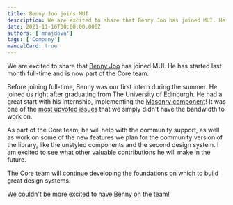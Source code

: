 ```yaml
---
title: Benny Joo joins MUI
description: We are excited to share that Benny Joo has joined MUI. He has started last month full-time and is now a Junior Software Engineer in the Core team.
date: 2021-11-16T00:00:00.000Z
authors: ['mnajdova']
tags: ['Company']
manualCard: true
---
```


We are excited to share that [Benny Joo](https://github.com/hbjORbj) has joined MUI.
He has started last month full-time and is now part of the Core team.

Before joining full-time, Benny was our first intern during the summer.
He joined us right after graduating from The University of Edinburgh.
He had a great start with his internship, implementing the [Masonry component](https://mui.com/material-ui/react-masonry/)! It was one of the [most upvoted issues](https://github.com/mui/material-ui/issues/17000) that we simply didn't have the bandwidth to work on.

As part of the Core team, he will help with the community support, as well as work on some of the new features we plan for the community version of the library, like the unstyled components and the second design system.
I am excited to see what other valuable contributions he will make in the future.

The Core team will continue developing the foundations on which to build great design systems.

We couldn't be more excited to have Benny on the team!
